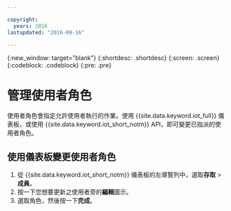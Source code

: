```yaml
---

copyright:
  years: 2016
lastupdated: "2016-09-16"

---
```


{:new_window: target="blank"}
{:shortdesc: .shortdesc}
{:screen: .screen}
{:codeblock: .codeblock}
{:pre: .pre}

# 管理使用者角色

使用者角色會指定允許使用者執行的作業。使用 {{site.data.keyword.iot_full}} 儀表板，或使用 {{site.data.keyword.iot_short_notm}} API，即可變更已指派的使用者角色。

## 使用儀表板變更使用者角色

1. 從 {{site.data.keyword.iot_short_notm}} 儀表板的左導覽列中，選取**存取** > **成員**。
2. 按一下您想要更新之使用者旁的**編輯**圖示。
3. 選取角色，然後按一下**完成**。

<!--
## Changing a user role by using the API

For information on using the API to change a user role, see the [{{site.data.keyword.iot_short_notm}} API documentation](https://docs.internetofthings.ibmcloud.com/swagger/v0002.html).
-->
